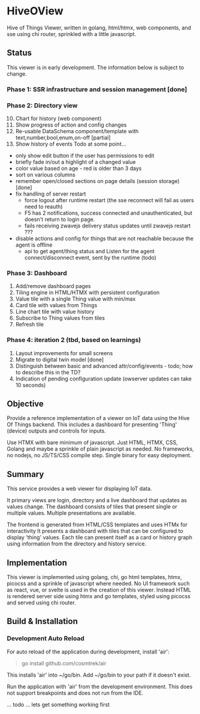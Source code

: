 # HiveOView

Hive of Things Viewer, written in golang, html/htmx, web components, and sse using chi router, sprinkled with a little javascript.

## Status

This viewer is in early development. The information below is subject to change.

### Phase 1: SSR infrastructure and session management [done]
### Phase 2: Directory view
10. Chart for history (web component)
11. Show progress of action and config changes
11. Re-usable DataSchema component/template with text,number,bool,enum,on-off [partial]
12. Show history of events
Todo at some point...
- only show edit button if the user has permissions to edit
- briefly fade in/out a highlight of a changed value
- color value based on age - red is older than 3 days
- sort on various columns
- remember open/closed sections on page details (session storage) [done]
- fix handling of server restart
   * force logout after runtime restart (the sse reconnect will fail as users need to reauth)
   * F5 has 2 notifications, success connected and unauthenticated, but doesn't return to login page.
   * fails receiving zwavejs delivery status updates until zwavejs restart ??? 
- disable actions and config for things that are not reachable because the agent is offline 
  * api to get agent/thing status and Listen for the agent connect/disconnect event, sent by the runtime (todo)

### Phase 3: Dashboard

1. Add/remove dashboard pages
2. Tiling engine in HTML/HTMX with persistent configuration
3. Value tile with a single Thing value with min/max
4. Card tile with values from Things
5. Line chart tile with value history
6. Subscribe to Thing values from tiles
7. Refresh tile

### Phase 4: iteration 2  (tbd, based on learnings)
1. Layout improvements for small screens
2. Migrate to digital twin model [done]
3. Distinguish between basic and advanced attr/config/events - todo; how to describe this in the TD?
4. Indication of pending configuration update (owserver updates can take 10 seconds)


## Objective

Provide a reference implementation of a viewer on IoT data using the Hive Of Things backend. This includes a dashboard for presenting 'Thing' (device) outputs and controls for inputs.

Use HTMX with bare minimum of javascript. Just HTML, HTMX, CSS, Golang and maybe a sprinkle of plain javascript as needed. No frameworks, no nodejs, no JS/TS/CSS compile step. Single binary for easy deployment.

## Summary

This service provides a web viewer for displaying IoT data.

It primary views are login, directory and a live dashboard that updates as values change. The dashboard consists of
tiles that present single or multiple values. Multiple presentations are available.

The frontend is generated from HTML/CSS templates and uses HTMx for interactivity
It presents a dashboard with tiles that can be configured to display 'thing' values.
Each tile can present itself as a card or history graph using information from the directory and history service.

## Implementation

This viewer is implemented using golang, chi, go html templates, htmx, picocss and a sprinkle of javascript where needed. No UI framework such as react, vue, or svelte is used in the creation of this viewer. Instead HTML is rendered server side using htmx and go templates, styled using picocss and served using chi router. 

## Build & Installation



### Development Auto Reload

For auto reload of the application during development, install 'air':
> go install github.com/cosmtrek/air

This installs 'air' into ~/go/bin. Add ~/go/bin to your path if it doesn't exist.

Run the application with 'air' from the development environment. This does not support breakpoints and does not run from
the IDE.

... todo ... lets get something working first
